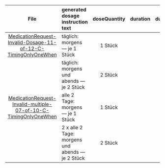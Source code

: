 | File | generated dosage instruction text | doseQuantity | duration | durationUnit | frequency | period | periodUnit | Day<br>of<br>Week | Time<br>Of<br>Day | when | bounds[x] |
| :---: | :--- | :---: | :---: | :---: | :---: | :---: | :---: | :---: | :---: | :---: | :---: |
| [MedicationRequest-Invalid-Dosage-11-of-12-C-TimingOnlyOneWhen](./MedicationRequest-Invalid-Dosage-11-of-12-C-TimingOnlyOneWhen.html) | täglich: morgens — je 1 Stück | 1 Stück |  |  | 1 | 1 | d |  |  | MORN |  |
|  | täglich: morgens und abends — je 2 Stück | 2 Stück |  |  | 1 | 1 | d |  |  | MORN, EVE |  |
| [MedicationRequest-Invalid-multiple-07-of-10-C-TimingOnlyOneWhen](./MedicationRequest-Invalid-multiple-07-of-10-C-TimingOnlyOneWhen.html) | alle 2 Tage: morgens — je 1 Stück | 1 Stück |  |  | 1 | 2 | d |  |  | MORN |  |
|  | 2 x alle 2 Tage: morgens und abends — je 2 Stück | 2 Stück |  |  | 2 | 2 | d |  |  | MORN, EVE |  |
